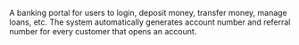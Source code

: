 A banking portal for users to login, deposit money, transfer money, manage loans, etc. The system automatically generates account number and referral number for every customer that opens an account.